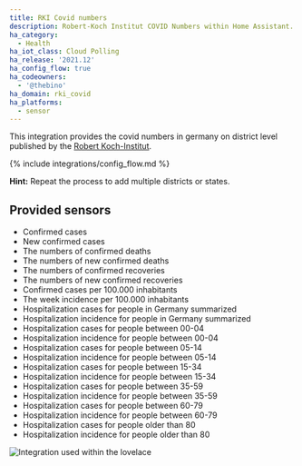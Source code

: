 ```yaml
---
title: RKI Covid numbers
description: Robert-Koch Institut COVID Numbers within Home Assistant.
ha_category:
  - Health
ha_iot_class: Cloud Polling
ha_release: '2021.12'
ha_config_flow: true
ha_codeowners:
  - '@thebino'
ha_domain: rki_covid
ha_platforms:
  - sensor
---
```


This integration provides the covid numbers in germany on district level published by the [Robert Koch-Institut](https://www.rki.de).


{% include integrations/config_flow.md %}

**Hint:** Repeat the process to add multiple districts or states.

## Provided sensors

- Confirmed cases
- New confirmed cases
- The numbers of confirmed deaths
- The numbers of new confirmed deaths
- The numbers of confirmed recoveries
- The numbers of new confirmed recoveries
- Confirmed cases per 100.000 inhabitants
- The week incidence per 100.000 inhabitants
- Hospitalization cases for people in Germany summarized  
- Hospitalization incidence for people in Germany summarized 
- Hospitalization cases for people between 00-04 
- Hospitalization incidence for people between 00-04 
- Hospitalization cases for people between 05-14 
- Hospitalization incidence for people between 05-14 
- Hospitalization cases for people between 15-34 
- Hospitalization incidence for people between 15-34 
- Hospitalization cases for people between 35-59 
- Hospitalization incidence for people between 35-59 
- Hospitalization cases for people between 60-79 
- Hospitalization incidence for people between 60-79 
- Hospitalization cases for people older than 80 
- Hospitalization incidence for people older than 80 


![Integration used within the lovelace](/images/integrations/rki_covid/lovelace_graph.png)
